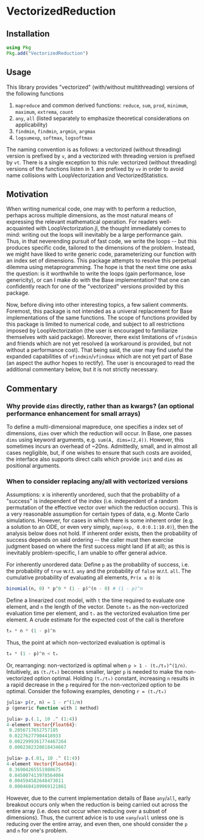 # VectorizedReduction

## Installation

```julia
using Pkg
Pkg.add("VectorizedReduction")
```

## Usage

This library provides "vectorized" (with/without multithreading) versions of the following functions
1. `mapreduce` and common derived functions: `reduce`, `sum`, `prod`, `minimum`, `maximum`, `extrema`, `count`
2. `any`, `all` (listed separately to emphasize theoretical considerations on applicability)
3. `findmin`, `findmin`, `argmin`, `argmax`
4. `logsumexp`, `softmax`, `logsoftmax`

The naming convention is as follows: a vectorized (without threading) version is prefixed by `v`, and a vectorized with threading version is prefixed by `vt`.
There is a single exception to this rule: vectorized (without threading) versions of the functions listen in 1. are prefixed by `vv` in order to avoid name collisions with LoopVectorization and VectorizedStatistics.

## Motivation

When writing numerical code, one may with to perform a reduction, perhaps across multiple dimensions, as the most natural means of expressing the relevant mathematical operation.
For readers well-acquainted with LoopVectorization.jl, the thought immediately comes to mind: writing out the loops will inevitably be a large performance gain. Thus, in that neverending pursuit of fast code, we write the loops -- but this produces specific code, tailored to the dimensions of the problem.
Instead, we might have liked to write generic code, parameterizing our function with an index set of dimensions. This package attempts to resolve this perpetual dilemma using metaprogramming. The hope is that the next time one asks the question: is it worthwhile to write the loops (gain performance, lose genericity), or can I make do with the Base implementation? that one can confidently reach for one of the "vectorized" versions provided by this package.

Now, before diving into other interesting topics, a few salient comments. Foremost, this package is not intended as a univeral replacement for Base implementations of the same functions. The scope of functions provided by this package is limited to numerical code, and subject to all restrictions imposed by LoopVectorization (the user is encouraged to familiarize themselves with said package).
Moreover, there exist limitations of `vfindmin` and friends which are not yet resolved (a workaround is provided, but not without a performance cost). That being said, the user may find useful the expanded capabilities of `vfindmin`/`vfindmax` which are not yet part of Base (an aspect the author hopes to rectify). The user is encouraged to read the additional commentary below, but it is not strictly necessary.

## Commentary
### Why provide `dims` directly, rather than as kwargs? (an optional performance enhancement for small arrays)
To define a multi-dimensional mapreduce, one specifies a index set of dimensions, `dims` over which the reduction will occur. In Base, one passes `dims` using keyword arguments, e.g. `sum(A, dims=(2,4))`. However, this sometimes incurs an overhead of ~20ns. Admittedly, small, and in almost all cases negligible, but, if one wishes to ensure that such costs are avoided, the interface also supports direct calls which provide `init` and `dims` as positional arguments.

### When to consider replacing any/all with vectorized versions
Assumptions: x is inherently unordered, such that the probablilty of a "success" is independent of the index (i.e. independent of a random permutation of the effective vector over which the reduction occurs).
This is a very reasonable assumption for certain types of data, e.g. Monte Carlo simulations. However, for cases in which there is some inherent order (e.g. a solution to an ODE, or even very simply, `map(exp, 0.0:0.1:10.0)`), then the analysis below does not hold. If inherent order exists, then the probability of success depends on said ordering -- the caller must then exercise judgment based on where the first success might land (if at all); as this is inevitably problem-specific, I am unable to offer general advice.

For inherently unordered data:
Define `p` as the probability of success, i.e. the probability of `true` w.r.t. `any` and the probability of `false` w.r.t. `all`.
The cumulative probability of evaluating all elements, `Pr(x ≤ 0)` is
```julia
binomial(n, 0) * p^0 * (1 - p)^(n - 0) # (1 - p)^n
```
Define a linearized cost model, with `t` the time required to evaluate one element, and `n` the length of the vector. Denote `t₀` as the non-vectorized evaluation time per element, and `tᵥ` as the vectorized evaluation time per element. A crude estimate for the expected cost of the call is therefore
```julia
t₀ * n * (1 - p)^n
```
Thus, the point at which non-vectorized evaluation is optimal is
```julia
t₀ * (1 - p)^n < tᵥ
```
Or, rearranging: non-vectorized is optimal when `p > 1 - (tᵥ/t₀)^(1/n)`. Intuitively, as `(tᵥ/t₀)` becomes smaller, larger `p` is needed to make the non-vectorized option optimal.
Holding `(tᵥ/t₀)` constant, increasing `n` results in a rapid decrease in the `p` required for the non-vectorized option to be optimal. Consider the following examples, denoting `r = (tᵥ/t₀)`
```julia
julia> p(r, n) = 1 - r^(1/n)
p (generic function with 1 method)

julia> p.(.1, 10 .^ (1:4))
4-element Vector{Float64}:
 0.2056717652757185
 0.02276277904418933
 0.0022999361774467264
 0.0002302320018434667

julia> p.(.01, 10 .^ (1:4))
4-element Vector{Float64}:
 0.36904265551980675
 0.045007413978564004
 0.004594582648473011
 0.0004604109969121861
```
However, due to the current implementation details of Base `any`/`all`, early breakout occurs only when the reduction is being carried out across the entire array (i.e. does not occur when reducing over a subset of dimensions). Thus, the current advice is to use `vany`/`vall` unless one is reducing over the entire array, and even then, one should consider the `p` and `n` for one's problem.